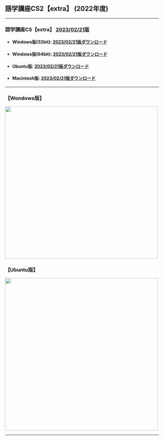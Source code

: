 ## 語学講座CS2【extra】 (2022年度)      
***
### 語学講座CS【extra】 [2023/02/21版](https://github.com/CSReviser/Capturestream2-extra/releases/tag/20230221)                 

   - #### Windows版(32bit): [2023/02/21版ダウンロード](https://github.com/CSReviser/CaptureStream2-extra/releases/download/20230221/CaptureStream2-extra-Windows-20230221.zip)                          
   - #### Windows版(64bit): [2023/02/21版ダウンロード](https://github.com/CSReviser/CaptureStream2-extra/releases/download/20230221/CaptureStream2-extra-Windows-x64-20230221.zip)    
   - #### Ubuntu版: [2023/02/21版ダウンロード](https://github.com/CSReviser/CaptureStream2-extra/releases/download/20230221/CaptureStream2-extra-Ubuntu-qt5-20230221.zip)
   - #### Macintosh版: [2023/02/21版ダウンロード](https://github.com/CSReviser/CaptureStream2-extra/releases/download/20230221/CaptureStream2-extra-Macintosh-20230221.dmg) 　　     
                               
***       
### 【Wondows版】                       
<img src="https://user-images.githubusercontent.com/46049273/219273475-d5a3ec0b-d1ae-4523-a50e-3ab0fc1dec92.png" width="500">


### 【Ubuntu版】                       
<img src="https://user-images.githubusercontent.com/46049273/219273859-02f739d2-3ce0-4e2d-b4fc-70ed6c1cc340.png" width="500">

***      
<link rel="shortcut icon" type="image/x-icon" href="https://avatars.githubusercontent.com/u/46049273?v=4">
